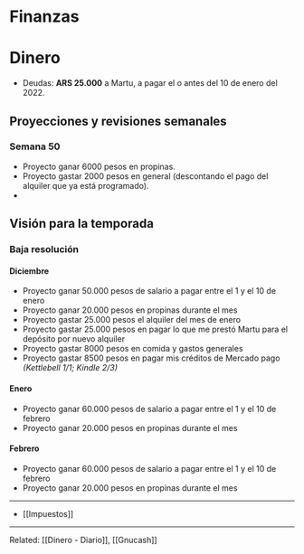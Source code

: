 # Finanzas

# Dinero
- Deudas: **ARS 25.000** a Martu, a pagar el o antes del 10 de enero del 2022.
## Proyecciones y revisiones semanales
### Semana 50
- Proyecto ganar 6000 pesos en propinas.
- Proyecto gastar 2000 pesos en general (descontando el pago del alquiler que ya está programado).
- 

## Visión para la temporada
### Baja resolución
#### Diciembre
- Proyecto ganar 50.000 pesos de salario a pagar entre el 1 y el 10 de enero
- Proyecto ganar 20.000 pesos en propinas durante el mes
- Proyecto gastar 25.000 pesos el alquiler del mes de enero
- Proyecto gastar 25.000 pesos en pagar lo que me prestó Martu para el depósito por nuevo alquiler
- Proyecto gastar 8000 pesos en comida y gastos generales
- Proyecto gastar 8500 pesos en pagar mis créditos de Mercado pago *(Kettlebell 1/1; Kindle 2/3)*


#### Enero
- Proyecto ganar 60.000 pesos de salario a pagar entre el 1 y el 10 de febrero
- Proyecto ganar 20.000 pesos en propinas durante el mes


#### Febrero
- Proyecto ganar 60.000 pesos de salario a pagar entre el 1 y el 10 de febrero
- Proyecto ganar 20.000 pesos en propinas durante el mes


---

- [[Impuestos]]

---
Related: [[Dinero - Diario]], [[Gnucash]]
